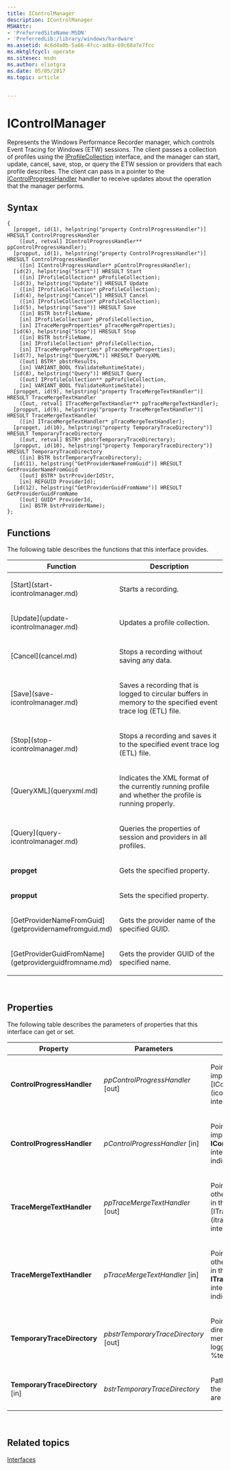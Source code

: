 ```yaml
---
title: IControlManager
description: IControlManager
MSHAttr:
- 'PreferredSiteName:MSDN'
- 'PreferredLib:/library/windows/hardware'
ms.assetid: 4c6d4a0b-5a66-4fcc-ad8a-69c68a7e7fcc
ms.mktglfcycl: operate
ms.sitesec: msdn
ms.author: eliotgra
ms.date: 05/05/2017
ms.topic: article


---
```


# IControlManager


Represents the Windows Performance Recorder manager, which controls Event Tracing for Windows (ETW) sessions. The client passes a collection of profiles using the [IProfileCollection](iprofilecollection.md) interface, and the manager can start, update, cancel, save, stop, or query the ETW session or providers that each profile describes. The client can pass in a pointer to the [IControlProgressHandler](icontrolprogresshandler.md) handler to receive updates about the operation that the manager performs.

## Syntax


```
{
  [propget, id(1), helpstring("property ControlProgressHandler")] HRESULT ControlProgressHandler
    ([out, retval] IControlProgressHandler** ppControlProgressHandler);
  [propput, id(1), helpstring("property ControlProgressHandler")] HRESULT ControlProgressHandler
    ([in] IControlProgressHandler* pControlProgressHandler);
  [id(2), helpstring("Start")] HRESULT Start
    ([in] IProfileCollection* pProfileCollection);
  [id(3), helpstring("Update")] HRESULT Update
    ([in] IProfileCollection* pProfileCollection);
  [id(4), helpstring("Cancel")] HRESULT Cancel
    ([in] IProfileCollection* pProfileCollection);
  [id(5), helpstring("Save")] HRESULT Save
    ([in] BSTR bstrFileName,
    [in] IProfileCollection* pProfileCollection,
    [in] ITraceMergeProperties* pTraceMergeProperties);
  [id(6), helpstring("Stop")] HRESULT Stop
    ([in] BSTR bstrFileName,
    [in] IProfileCollection* pProfileCollection,
    [in] ITraceMergeProperties* pTraceMergeProperties);
  [id(7), helpstring("QueryXML")] HRESULT QueryXML
    ([out] BSTR* pbstrResults,
    [in] VARIANT_BOOL fValidateRuntimeState);
  [id(8), helpstring("Query")] HRESULT Query
    ([out] IProfileCollection** ppProfileCollection,
    [in] VARIANT_BOOL fValidateRuntimeState);
  [propget, id(9), helpstring("property TraceMergeTextHandler")] HRESULT TraceMergeTextHandler
    ([out, retval] ITraceMergeTextHandler** ppTraceMergeTextHandler);
  [propput, id(9), helpstring("property TraceMergeTextHandler")] HRESULT TraceMergeTextHandler
    ([in] ITraceMergeTextHandler* pTraceMergeTextHandler);
  [propget, id(10), helpstring("property TemporaryTraceDirectory")] HRESULT TemporaryTraceDirectory
    ([out, retval] BSTR* pbstrTemporaryTraceDirectory);
  [propput, id(10), helpstring("property TemporaryTraceDirectory")] HRESULT TemporaryTraceDirectory
    ([in] BSTR bstrTemporaryTraceDirectory);
  [id(11), helpstring("GetProviderNameFromGuid")] HRESULT GetProviderNameFromGuid
    ([out] BSTR* bstrProviderIdStr,
    [in] REFGUID ProviderId);
  [id(12), helpstring("GetProviderGuidFromName")] HRESULT GetProviderGuidFromName
    ([out] GUID* ProviderId,
    [in] BSTR bstrProViderName);
};
```

## Functions


The following table describes the functions that this interface provides.

<table>
<colgroup>
<col width="50%" />
<col width="50%" />
</colgroup>
<thead>
<tr class="header">
<th>Function</th>
<th>Description</th>
</tr>
</thead>
<tbody>
<tr class="odd">
<td><p>[Start](start-icontrolmanager.md)</p></td>
<td><p>Starts a recording.</p></td>
</tr>
<tr class="even">
<td><p>[Update](update-icontrolmanager.md)</p></td>
<td><p>Updates a profile collection.</p></td>
</tr>
<tr class="odd">
<td><p>[Cancel](cancel.md)</p></td>
<td><p>Stops a recording without saving any data.</p></td>
</tr>
<tr class="even">
<td><p>[Save](save-icontrolmanager.md)</p></td>
<td><p>Saves a recording that is logged to circular buffers in memory to the specified event trace log (ETL) file.</p></td>
</tr>
<tr class="odd">
<td><p>[Stop](stop-icontrolmanager.md)</p></td>
<td><p>Stops a recording and saves it to the specified event trace log (ETL) file.</p></td>
</tr>
<tr class="even">
<td><p>[QueryXML](queryxml.md)</p></td>
<td><p>Indicates the XML format of the currently running profile and whether the profile is running properly.</p></td>
</tr>
<tr class="odd">
<td><p>[Query](query-icontrolmanager.md)</p></td>
<td><p>Queries the properties of session and providers in all profiles.</p></td>
</tr>
<tr class="even">
<td><p><strong>propget</strong></p></td>
<td><p>Gets the specified property.</p></td>
</tr>
<tr class="odd">
<td><p><strong>propput</strong></p></td>
<td><p>Sets the specified property.</p></td>
</tr>
<tr class="even">
<td><p>[GetProviderNameFromGuid](getprovidernamefromguid.md)</p></td>
<td><p>Gets the provider name of the specified GUID.</p></td>
</tr>
<tr class="odd">
<td><p>[GetProviderGuidFromName](getproviderguidfromname.md)</p></td>
<td><p>Gets the provider GUID of the specified name.</p></td>
</tr>
</tbody>
</table>

 

## Properties


The following table describes the parameters of properties that this interface can get or set.

<table>
<colgroup>
<col width="33%" />
<col width="33%" />
<col width="33%" />
</colgroup>
<thead>
<tr class="header">
<th>Property</th>
<th>Parameters</th>
<th>Description</th>
</tr>
</thead>
<tbody>
<tr class="odd">
<td><p><strong>ControlProgressHandler</strong></p></td>
<td><p><em>ppControlProgressHandler</em> [out]</p></td>
<td><p>Pointer to the client-side implementation of the [IControlProgressHandler](icontrolprogresshandler.md) interface.</p></td>
</tr>
<tr class="even">
<td><p><strong>ControlProgressHandler</strong></p></td>
<td><p><em>pControlProgressHandler</em> [in]</p></td>
<td><p>Pointer to the client-side implementation of the <strong>IControlProgressHandler</strong> interface. E_POINTER indicates an invalid pointer.</p></td>
</tr>
<tr class="odd">
<td><p><strong>TraceMergeTextHandler</strong></p></td>
<td><p><em>ppTraceMergeTextHandler</em> [out]</p></td>
<td><p>Pointer to the text and some other merge time information in the trace injected by the [ITraceMergeTextHandler](itracemergetexthandler.md) interface.</p></td>
</tr>
<tr class="even">
<td><p><strong>TraceMergeTextHandler</strong></p></td>
<td><p><em>pTraceMergeTextHandler</em> [in]</p></td>
<td><p>Pointer to the text and some other merge time information in the trace injected by the <strong>ITraceMergeTextHandler</strong> interface. E_POINTER indicates an invalid pointer.</p></td>
</tr>
<tr class="odd">
<td><p><strong>TemporaryTraceDirectory</strong></p></td>
<td><p><em>pbstrTemporaryTraceDirectory</em> [out]</p></td>
<td><p>Pointer to the path of the directory where the pre-merged trace files are logged. The default is the %temp% folder.</p></td>
</tr>
<tr class="even">
<td><p><strong>TemporaryTraceDirectory</strong> [in]</p></td>
<td><p><em>bstrTemporaryTraceDirectory</em></p></td>
<td><p>Path of the directory where the pre-merged trace files are logged.</p></td>
</tr>
</tbody>
</table>

 

## Related topics


[Interfaces](interfaces-wprcontrol.md)

 

 







